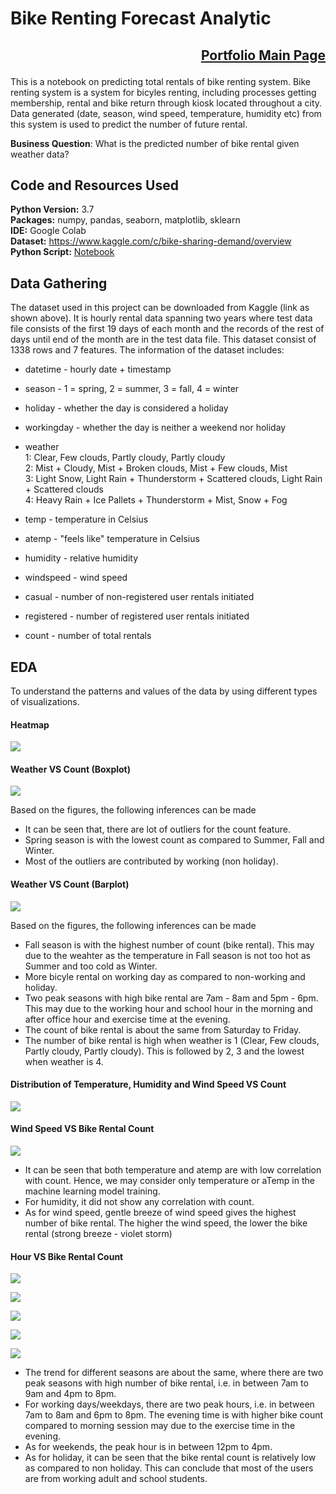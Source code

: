 # Bike Renting Forecast Analytic

## <p align="right">[Portfolio Main Page](https://github.com/WengWeng0410/Weng_Portfolio)</p>

This is a notebook on predicting total rentals of bike renting system. Bike renting system is a system for bicyles renting, including processes getting membership, rental and bike return through kiosk located throughout a city. Data generated (date, season, wind speed, temperature, humidity etc) from this system is used to predict the number of future rental. <br>

**Business Question**: What is the predicted number of bike rental given weather data? 

## Code and Resources Used

**Python Version:** 3.7 <br>
**Packages:** numpy, pandas, seaborn, matplotlib, sklearn <br>
**IDE:** Google Colab <br> 
**Dataset:** https://www.kaggle.com/c/bike-sharing-demand/overview <br>
**Python Script:** [Notebook](https://colab.research.google.com/drive/1C-tv2pzjv9cHketUwl0Ahc1W4GpBA-Ms?usp=sharing)

## Data Gathering

The dataset used in this project can be downloaded from Kaggle (link as shown above). It is hourly rental data spanning two years where test data file consists of the first 19 days of each month and the records of the rest of days until end of the month are in the test data file. This dataset consist of 1338 rows and 7 features. The information of the dataset includes: <br>
* datetime - hourly date + timestamp  
* season -  1 = spring, 2 = summer, 3 = fall, 4 = winter 
* holiday - whether the day is considered a holiday
* workingday - whether the day is neither a weekend nor holiday
* weather <br> 
1: Clear, Few clouds, Partly cloudy, Partly cloudy <br>
2: Mist + Cloudy, Mist + Broken clouds, Mist + Few clouds, Mist <br> 
3: Light Snow, Light Rain + Thunderstorm + Scattered clouds, Light Rain + Scattered clouds <br> 
4: Heavy Rain + Ice Pallets + Thunderstorm + Mist, Snow + Fog  <br> 

* temp - temperature in Celsius
* atemp - "feels like" temperature in Celsius
* humidity - relative humidity
* windspeed - wind speed
* casual - number of non-registered user rentals initiated
* registered - number of registered user rentals initiated
* count - number of total rentals

## EDA

To understand the patterns and values of the data by using different types of visualizations. <br>

#### Heatmap
![](/images/1.BRF_heatmap.png)

#### Weather VS Count (Boxplot)
![](/images/2.Boxplot.png)

Based on the figures, the following inferences can be made
* It can be seen that, there are lot of outliers for the count feature.
* Spring season is with the lowest count as compared to Summer, Fall and Winter.
* Most of the outliers are contributed by working (non holiday). 

#### Weather VS Count (Barplot)
![](/images/3.BRF_Barplot.png)

Based on the figures, the following inferences can be made
* Fall season is with the highest number of count (bike rental). This may due to the weahter as the temperature in Fall season is not too hot as Summer and too cold as Winter. 
* More bicyle rental on working day as compared to non-working and holiday. 
* Two peak seasons with high bike rental are 7am - 8am and 5pm - 6pm. This may due to the working hour and school hour in the morning and after office hour and exercise time at the evening. 
* The count of bike rental is about the same from Saturday to Friday. 
* The number of bike rental is high when weather is 1 (Clear, Few clouds, Partly cloudy, Partly cloudy). This is followed by 2, 3 and the lowest when weather is 4. 

#### Distribution of Temperature, Humidity and Wind Speed VS Count
![](/images/4.BRF_Scatter.png)

#### Wind Speed VS Bike Rental Count
![](/images/5.BRF_windVSCount.png)

* It can be seen that both temperature and atemp are with low correlation with count. Hence, we may consider only temperature or aTemp in the machine learning model training. 
* For humidity, it did not show any correlation with count. 
* As for wind speed, gentle breeze of wind speed gives the highest number of bike rental. The higher the wind speed, the lower the bike rental (strong breeze - violet storm)

#### Hour VS Bike Rental Count
![](/images/6.BRF_hourVSCount_season.png)

![](/images/7.BRF_hourVSCount_dayofweek.png)

![](/images/8.BRF_hourVSCount_workingday.png)

![](/images/9.BRF_hourVSCount_holiday.png)

![](/images/10.BRF_hourVSCount_windgp.png)

* The trend for different seasons are about the same, where there are two peak seasons with high number of bike rental, i.e. in between 7am to 9am and 4pm to 8pm. 
* For working days/weekdays, there are two peak hours, i.e. in between 7am to 8am and 6pm to 8pm. The evening time is with higher bike count compared to morning session may due to the exercise time in the evening. 
* As for weekends, the peak hour is in between 12pm to 4pm. 
* As for holiday, it can be seen that the bike rental count is relatively low as compared to non holiday. This can conclude that most of the users are from working adult and school students. 



